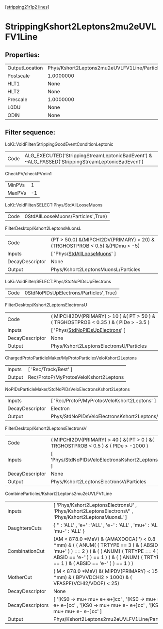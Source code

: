 [[stripping21r1p2 lines]](./stripping21r1p2-index)

# StrippingKshort2Leptons2mu2eUVLFV1Line

## Properties:

|                |                                              |
|----------------|----------------------------------------------|
| OutputLocation | Phys/Kshort2Leptons2mu2eUVLFV1Line/Particles |
| Postscale      | 1.0000000                                    |
| HLT1           | None                                         |
| HLT2           | None                                         |
| Prescale       | 1.0000000                                    |
| L0DU           | None                                         |
| ODIN           | None                                         |

## Filter sequence:

LoKi::VoidFilter/StrippingGoodEventConditionLeptonic

|      |                                                                                                  |
|------|--------------------------------------------------------------------------------------------------|
| Code | ALG_EXECUTED('StrippingStreamLeptonicBadEvent') & ~ALG_PASSED('StrippingStreamLeptonicBadEvent') |

CheckPV/checkPVmin1

|        |     |
|--------|-----|
| MinPVs | 1   |
| MaxPVs | -1  |

LoKi::VoidFilter/SELECT:Phys/StdAllLooseMuons

|      |                                    |
|------|------------------------------------|
| Code | 0StdAllLooseMuons/Particles',True) |

FilterDesktop/Kshort2LeptonsMuonsL

|                 |                                                                                     |
|-----------------|-------------------------------------------------------------------------------------|
| Code            | (PT \> 50.0) &(MIPCHI2DV(PRIMARY) \> 20) &(TRGHOSTPROB \< 0.5) &(PIDmu \> -5)       |
| Inputs          | [ 'Phys/[StdAllLooseMuons](./stripping21r1p2-commonparticles-stdallloosemuons)' ] |
| DecayDescriptor | None                                                                                |
| Output          | Phys/Kshort2LeptonsMuonsL/Particles                                                 |

LoKi::VoidFilter/SELECT:Phys/StdNoPIDsUpElectrons

|      |                                        |
|------|----------------------------------------|
| Code | 0StdNoPIDsUpElectrons/Particles',True) |

FilterDesktop/Kshort2LeptonsElectronsU

|                 |                                                                                             |
|-----------------|---------------------------------------------------------------------------------------------|
| Code            | ( MIPCHI2DV(PRIMARY) \> 10 ) &( PT \> 50 ) &( TRGHOSTPROB \< 0.35 ) & ( PIDe \> -3.5 )      |
| Inputs          | [ 'Phys/[StdNoPIDsUpElectrons](./stripping21r1p2-commonparticles-stdnopidsupelectrons)' ] |
| DecayDescriptor | None                                                                                        |
| Output          | Phys/Kshort2LeptonsElectronsU/Particles                                                     |

ChargedProtoParticleMaker/MyProtoParticlesVeloKshort2Leptons

|        |                                       |
|--------|---------------------------------------|
| Inputs | [ 'Rec/Track/Best' ]                |
| Output | Rec/ProtoP/MyProtosVeloKshort2Leptons |

NoPIDsParticleMaker/StdNoPIDsVeloElectronsKshort2Leptons

|                 |                                                     |
|-----------------|-----------------------------------------------------|
| Inputs          | [ 'Rec/ProtoP/MyProtosVeloKshort2Leptons' ]       |
| DecayDescriptor | Electron                                            |
| Output          | Phys/StdNoPIDsVeloElectronsKshort2Leptons/Particles |

FilterDesktop/Kshort2LeptonsElectronsV

|                 |                                                                                       |
|-----------------|---------------------------------------------------------------------------------------|
| Code            | ( MIPCHI2DV(PRIMARY) \> 40 ) &( PT \> 0 ) &( TRGHOSTPROB \< 0.5 ) & ( PIDe \> -1000 ) |
| Inputs          | [ 'Phys/StdNoPIDsVeloElectronsKshort2Leptons' ]                                     |
| DecayDescriptor | None                                                                                  |
| Output          | Phys/Kshort2LeptonsElectronsV/Particles                                               |

CombineParticles/Kshort2Leptons2mu2eUVLFV1Line

|                  |                                                                                                                                                                                                                                    |
|------------------|------------------------------------------------------------------------------------------------------------------------------------------------------------------------------------------------------------------------------------|
| Inputs           | [ 'Phys/Kshort2LeptonsElectronsU' , 'Phys/Kshort2LeptonsElectronsV' , 'Phys/Kshort2LeptonsMuonsL' ]                                                                                                                              |
| DaughtersCuts    | { '' : 'ALL' , 'e+' : 'ALL' , 'e-' : 'ALL' , 'mu+' : 'ALL' , 'mu-' : 'ALL' }                                                                                                                                                       |
| CombinationCut   | (AM \< 878.0 \*MeV) & (AMAXDOCA('') \< 0.8 \*mm) & ( ( ANUM( ( TRTYPE == 3 ) & ( ABSID == 'mu+' ) ) == 2 ) ) & ( ( ANUM( ( TRTYPE == 4 ) & ( ABSID == 'e-' ) ) == 1 ) ) & ( ( ANUM( ( TRTYPE == 1 ) & ( ABSID == 'e-' ) ) == 1 ) ) |
| MotherCut        | ( M \< 878.0 \*MeV) &( MIPDV(PRIMARY) \< 15 \*mm) & ( BPVVDCHI2 \> 1000) & ( VFASPF(VCHI2/VDOF) \< 25)                                                                                                                             |
| DecayDescriptor  | None                                                                                                                                                                                                                               |
| DecayDescriptors | [ '[KS0 -\> mu+ mu+ e+ e+]cc' , '[KS0 -\> mu+ mu+ e+ e-]cc' , '[KS0 -\> mu+ mu+ e- e+]cc' , '[KS0 -\> mu+ mu+ e- e-]cc' ]                                                                                                |
| Output           | Phys/Kshort2Leptons2mu2eUVLFV1Line/Particles                                                                                                                                                                                       |
